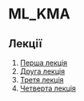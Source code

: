 # ML_KMA

## Лекції

1. [Перша лекція](https://github.com/ignatenko/ML_KMA/blob/master/Lecture1.md)
2. [Друга лекція](https://github.com/ignatenko/ML_KMA/blob/master/Lecture2.md)
3. [Третя лекція](https://github.com/ignatenko/ML_KMA/blob/master/Lecture3.md)
4. [Четверта лекція](https://github.com/ignatenko/ML_KMA/blob/master/Lecture4.md)
